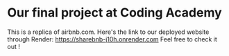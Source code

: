 # Our final project at Coding Academy
This is a replica of airbnb.com.
Here's the link to our deployed website through Render: 
https://sharebnb-j10h.onrender.com
Feel free to check it out ! 
